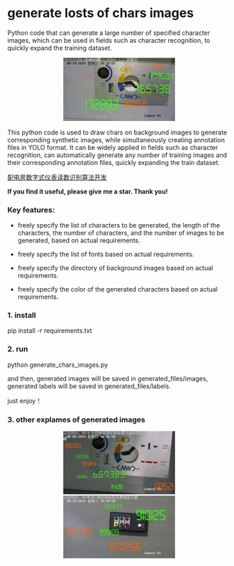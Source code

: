 # generate losts of chars images
Python code that can generate a large number of specified character images, which can be used in fields such as character recognition, to quickly expand the training dataset.

<div align="center">
  <img src="https://github.com/zhaotun/generate_losts_of_chars_images/blob/main/generated_files/images/biaoji-fenhejishu_1_2.jpg" alt="Description" width=50% height=50% />
</div>


This python code is used to draw chars on background images to generate corresponding synthetic images, while simultaneously creating annotation files in YOLO format.
It can be widely applied in fields such as character recognition, can automatically generate any number of training images and their corresponding annotation files,  quickly expanding the train dataset.

[配电房数字式仪表读数识别算法开发](https://zhuanlan.zhihu.com/p/18636177926)


**If you find it useful, please give me a star. Thank you!**


### Key features:

* freely specify the list of characters to be generated, the length of the characters, the number of characters, and the number of images to be generated, based on actual requirements.

* freely specify the list of fonts based on actual requirements.

* freely specify the directory of background images based on actual requirements.

* freely specify the color of the generated characters based on actual requirements.

### 1. install
pip install -r requirements.txt
### 2. run
python generate_chars_images.py

and then, generated images will be saved in generated_files/images, generated labels  will be saved in generated_files/labels. 

just enjoy！


### 3. other explames of generated images
<div align="center">
  <img src="https://github.com/zhaotun/generate_losts_of_chars_images/blob/main/generated_files/images/biaoji-fenhejishu_40_5.jpg" alt="Description" width=50% height=50% />
  <img src="https://github.com/zhaotun/generate_losts_of_chars_images/blob/main/generated_files/images/biaoji-fenhejishu_91_4.jpg" alt="Description" width=50% height=50% />
</div>

